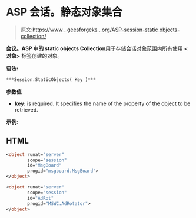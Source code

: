 # ASP 会话。静态对象集合

> 原文:[https://www . geesforgeks . org/ASP-session-static objects-collection/](https://www.geeksforgeeks.org/asp-session-staticobjects-collection/)

**会议。ASP 中的 static objects Collection**用于存储会话对象范围内所有使用 **<对象>** 标签创建的对象。

**语法:**

```vb
***Session.StaticObjects( Key )*** 
```

**参数值**

*   **key:** is required. It specifies the name of the property of the object to be retrieved.

**示例:**

## HTML

```vb
<object runat="server" 
        scope="session"
        id="MsgBoard"
        progid="msgboard.MsgBoard">
</object>

<object runat="server" 
        scope="session"
        id="AdRot" 
        progid="MSWC.AdRotator">
</object>
```